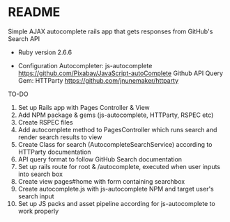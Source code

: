 # README

Simple AJAX autocomplete rails app that gets responses from GitHub's Search API 

* Ruby version 2.6.6

* Configuration
  Autocompleter: js-autocomplete
  https://github.com/Pixabay/JavaScript-autoComplete
  Github API Query Gem: HTTParty
  https://github.com/jnunemaker/httparty
  
TO-DO
1. Set up Rails app with Pages Controller & View
2. Add NPM package & gems (js-autocomplete, HTTParty, RSPEC etc)
3. Create RSPEC files
4. Add autocomplete method to PagesController which runs search and render search results to view
5. Create Class for search (AutocompleteSearchService) according to HTTParty documentation
6. API query format to follow GitHub Search documentation
7. Set up rails route for root & /autocomplete, executed when user inputs into search box
8. Create view pages#home with form containing searchbox
9. Create autocomplete.js with js-autocomplete NPM and target user's search input
10. Set up JS packs and asset pipeline according for js-autocomplete to work properly
